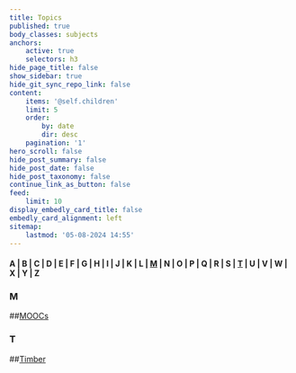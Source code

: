 ```yaml
---
title: Topics
published: true
body_classes: subjects
anchors:
    active: true
    selectors: h3
hide_page_title: false
show_sidebar: true
hide_git_sync_repo_link: false
content:
    items: '@self.children'
    limit: 5
    order:
        by: date
        dir: desc
    pagination: '1'
hero_scroll: false
hide_post_summary: false
hide_post_date: false
hide_post_taxonomy: false
continue_link_as_button: false
feed:
    limit: 10
display_embedly_card_title: false
embedly_card_alignment: left
sitemap:
    lastmod: '05-08-2024 14:55'
---
```


#### A | B | C  | D | E | F | G | H | I | J | K | L | [M](#m) | N | O | P | Q | R | S | [T](#t) | U | V | W | X | Y | Z


### M
##[MOOCs](../topics/moocs)

### T
##[Timber](../topics/timber)